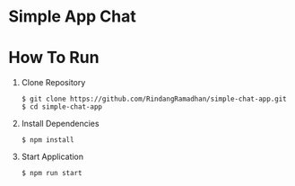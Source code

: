 Simple App Chat
===============

# How To Run
1. Clone Repository

	```
	$ git clone https://github.com/RindangRamadhan/simple-chat-app.git
	$ cd simple-chat-app
	```
2. Install Dependencies

	```
	$ npm install
	```
3. Start Application

	```
	$ npm run start
	```